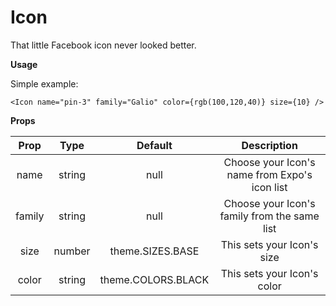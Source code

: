 # Icon
That little Facebook icon never looked better.

**Usage**

Simple example:
```
<Icon name="pin-3" family="Galio" color={rgb(100,120,40)} size={10} />
```

**Props**

|  Prop  |  Type  |       Default      |                  Description                  |
|:------:|:------:|:------------------:|:---------------------------------------------:|
| name   | string | null               | Choose your Icon's name from Expo's icon list |
| family | string | null               | Choose your Icon's family from the same list  |
| size   | number | theme.SIZES.BASE   | This sets your Icon's size                    |
| color  | string | theme.COLORS.BLACK | This sets your Icon's color                   |

